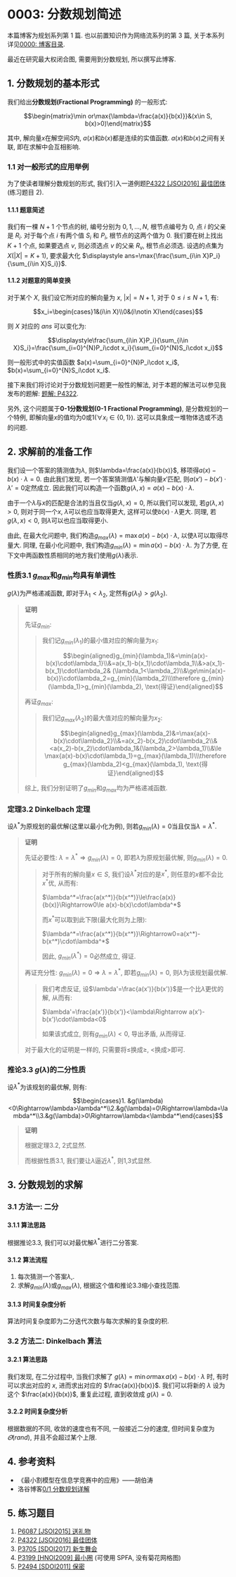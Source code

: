 # 0003: 分数规划简述

本篇博客为规划系列第 1 篇. 也以前置知识作为网络流系列的第 3 篇, 关于本系列详见[0000: 博客目录](https://www.luogu.com.cn/blog/fugi-tech/post-0000-bo-ke-mu-lu).

最近在研究最大权闭合图, 需要用到分数规划, 所以撰写此博客.

## 1. 分数规划的基本形式

我们给出**分数规划(Fractional Programming)** 的一般形式:

$$\begin{matrix}\min or\max{\lambda=\frac{a(x)}{b(x)}}&(x\in S, b(x)>0)\end{matrix}$$

其中, 解向量$x$在解空间$S$内, $a(x)$和$b(x)$都是连续的实值函数. $a(x)$和$b(x)$之间有关联, 即在求解中会互相影响.

### 1.1 对一般形式的应用举例

为了使读者理解分数规划的形式, 我们引入一道例题[P4322 [JSOI2016] 最佳团体](https://www.luogu.com.cn/problem/P4322)(练习题目 2).

#### 1.1.1 题意简述

我们有一棵 $N+1$ 个节点的树, 编号分别为 $0,1,...,N$, 根节点编号为 0, 点 $i$ 的父亲是 $R_i$. 对于每个点 $i$ 有两个值 $S_i$ 和 $P_i$, 根节点的这两个值为 0. 我们要在树上找出 $K+1$ 个点, 如果要选点 $v$, 则必须选点 $v$ 的父亲 $R_v$, 根节点必须选. 设选的点集为 $X$($|X|=K+1$), 要求最大化 $\displaystyle ans=\max{\frac{\sum_{i\in X}P_i}{\sum_{i\in X}S_i}}$.

#### 1.1.2 对题意的简单变换

对于某个 $X$, 我们设它所对应的解向量为 $x$, $|x|=N+1$, 对于 $0\le i\le N+1$, 有:

$$x_i=\begin{cases}1&(i\in X)\\0&(i\notin X)\end{cases}$$

则 $X$ 对应的 $ans$ 可以变化为:

$$\displaystyle\frac{\sum_{i\in X}P_i}{\sum_{i\in X}S_i}=\frac{\sum_{i=0}^{N}P_i\cdot x_i}{\sum_{i=0}^{N}S_i\cdot x_i}$$

则一般形式中的实值函数 $a(x)=\sum_{i=0}^{N}P_i\cdot x_i$, $b(x)=\sum_{i=0}^{N}S_i\cdot x_i$.

接下来我们将讨论对于分数规划问题更一般性的解法, 对于本题的解法可以参见我发布的题解: [题解: P4322](https://www.luogu.com.cn/blog/fugi-tech/solution-p4322-post).

另外, 这个问题属于**0-1分数规划(0-1 Fractional Programming)**, 是分数规划的一个特例, 即解向量$x$的值均为$0$或$1$($\forall x_i\in \{0,1\}$). 这可以具象成一堆物体选或不选的问题.

## 2. 求解前的准备工作

我们设一个答案的猜测值为$\lambda$, 则$\lambda=\frac{a(x)}{b(x)}$, 移项得$a(x)-b(x)\cdot\lambda=0$. 由此我们发现, 若一个答案猜测值$\lambda'$与解向量$x'$匹配, 则$a(x')-b(x')\cdot\lambda'=0$定然成立. 因此我们可以构造一个函数$g(\lambda,x)=a(x)-b(x)\cdot\lambda$.

由于一个$\lambda$与$x$的匹配是合法的当且仅当$g(\lambda,x)=0$, 所以我们可以发现, 若$g(\lambda,x)>0$, 则对于同一个$x$, $\lambda$可以也应当取得更大, 这样可以使$b(x)\cdot\lambda$更大. 同理, 若$g(\lambda,x)<0$, 则$\lambda$可以也应当取得更小.

由此, 在最大化问题中, 我们构造$g_{max}(\lambda)=\max{a(x)-b(x)\cdot\lambda}$, 以使$\lambda$可以取得尽量大. 同理, 在最小化问题中, 我们构造$g_{min}(\lambda)=\min{a(x)-b(x)\cdot\lambda}$. 为了方便, 在下文中两函数性质相同的地方我们使用$g(\lambda)$表示.

### 性质3.1 $g_{max}$和$g_{min}$均具有单调性

$g(\lambda)$为严格递减函数, 即对于$\lambda_1<\lambda_2$, 定然有$g(\lambda_1)>g(\lambda_2)$.

> **证明**
>
> 先证$g_{min}$:
>
> > 我们记$g_{min}(\lambda_1)$的最小值对应的解向量为$x_1$: 
> >
> > $$\begin{aligned}g_{min}(\lambda_1)&=\min{a(x)-b(x)\cdot\lambda_1}\\&=a(x_1)-b(x_1)\cdot\lambda_1\\&>a(x_1)-b(x_1)\cdot\lambda_2& (\lambda_1<\lambda_2)\\&\ge\min{a(x)-b(x)}\cdot\lambda_2=g_{min}(\lambda_2)\\\therefore g_{min}(\lambda_1)>g_{min}(\lambda_2), \text{得证}\end{aligned}$$
>
> 再证$g_{max}$:
>
> > 我们记$g_{max}(\lambda_2)$的最大值对应的解向量为$x_2$:
> >
> > $$\begin{aligned}g_{max}(\lambda_2)&=\max{a(x)-b(x)\cdot\lambda_2}\\&=a(x_2)-b(x_2)\cdot\lambda_2\\&<a(x_2)-b(x_2)\cdot\lambda_1&(\lambda_2>\lambda_1)\\&\le \max{a(x)-b(x)\cdot\lambda_1}=g_{max}(\lambda_1)\\\therefore g_{max}(\lambda_2)<g_{max}(\lambda_1), \text{得证}\end{aligned}$$
>
> 综上, 我们分别证明了$g_{min}$和$g_{max}$均为严格递减函数.

### 定理3.2 Dinkelbach 定理

设$\lambda^*$为原规划的最优解(这里以最小化为例), 则若$g_{min}(\lambda)=0$当且仅当$\lambda=\lambda^*$.

> **证明**
>
> 先证必要性: $\lambda=\lambda^*\Rightarrow g_{min}(\lambda)=0$, 即若$\lambda$为原规划最优解, 则$g_{min}(\lambda)=0$.
>
> > 对于所有的解向量$x\in S$, 我们设$\lambda^*$对应的是$x^*$, 则任意的$x$都不会比$x^*$优, 从而有:
> >
> > $\lambda^*=\frac{a(x^*)}{b(x^*)}\le\frac{a(x)}{b(x)}\Rightarrow0\le a(x)-b(x)\cdot\lambda^*$
> >
> > 而$x^*$可以取到此下限(最大化则为上限):
> >
> > $\lambda^*=\frac{a(x^*)}{b(x^*)}\Rightarrow0=a(x^*)-b(x^*)\cdot\lambda^*$
> >
> > 因此, $g_{min}(\lambda^*)=0$必然成立, 得证.
>
> 再证充分性: $g_{min}(\lambda)=0\Rightarrow\lambda=\lambda^*$, 即若$g_{min}(\lambda)=0$, 则$\lambda$为该规划最优解.
>
> > 我们考虑反证, 设$\lambda'=\frac{a(x')}{b(x')}$是一个比$\lambda$更优的解, 从而有:
> >
> > $\lambda'=\frac{a(x')}{b(x')}<\lambda\Rightarrow a(x')-b(x')\cdot\lambda<0$
> >
> > 如果该式成立, 则有$g_{min}(\lambda)<0$, 导出矛盾, 从而得证.
>
>  对于最大化的证明是一样的, 只需要将$\le$换成$\ge$, $<$换成$>$即可.

### 推论3.3 $g(\lambda)$的二分性质

设$\lambda^*$为该规划的最优解, 则有:

$$\begin{cases}1. &g(\lambda)<0\Rightarrow\lambda>\lambda^*\\2.&g(\lambda)=0\Rightarrow\lambda=\lambda^*\\3.&g(\lambda)>0\Rightarrow\lambda<\lambda^*\end{cases}$$

> **证明**
>
> 根据定理3.2, 2式显然.
>
> 而根据性质3.1, 我们要让$\lambda$逼近$\lambda^*$, 则1,3式显然.

## 3. 分数规划的求解

### 3.1 方法一: 二分

#### 3.1.1 算法思路

根据推论3.3, 我们可以对最优解$\lambda^*$进行二分答案.

#### 3.1.2 算法流程

1. 每次猜测一个答案$\lambda$,.
2. 求解$g_{min}(\lambda)$或$g_{max}(\lambda)$, 根据这个值和推论3.3缩小查找范围.

#### 3.1.3 时间复杂度分析

算法时间复杂度即为二分迭代次数与每次求解的复杂度的积.

### 3.2 方法二: Dinkelbach 算法

#### 3.2.1 算法思路

我们发现, 在二分过程中, 当我们求解了 $g(\lambda)=\min or \max a(x)-b(x)\cdot\lambda$ 时, 有时可以求出对应的 $x$, 进而求出对应的 $\frac{a(x)}{b(x)}$.  我们可以将新的 $\lambda$ 设为这个 $\frac{a(x)}{b(x)}$, 重复此过程, 直到收敛成 $g(\lambda)=0$.

#### 3.2.2 时间复杂度分析

根据数据的不同, 收敛的速度也有不同, 一般接近二分的速度, 但时间复杂度为$\varTheta(rand)$, 并且不会超过某个上限.

## 4. 参考资料

- 《最小割模型在信息学竞赛中的应用》——胡伯涛
- 洛谷博客[0/1 分数规划详解](https://www.luogu.com.cn/blog/yestoday/post-01-fen-shuo-gui-hua-yang-xie)

## 5. 练习题目

1. [P6087 [JSOI2015] 送礼物](https://www.luogu.com.cn/problem/P6087)
1. [P4322 [JSOI2016] 最佳团体](https://www.luogu.com.cn/problem/P4322)
1. [P3705 [SDOI2017] 新生舞会](https://www.luogu.com.cn/problem/P3705)
1. [P3199 [HNOI2009] 最小圈](https://www.luogu.com.cn/problem/P3199) (可使用 SPFA, 没有菊花网格图)
1. [P2494 [SDOI2011] 保密](https://www.luogu.com.cn/problem/P2494)
